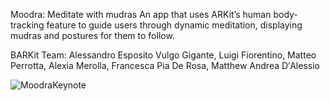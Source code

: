 Moodra: Meditate with mudras
An app that uses ARKit’s human body-tracking feature
to guide users through dynamic meditation,
displaying mudras and postures for them to follow.

BARKit Team: 
Alessandro Esposito Vulgo Gigante,
Luigi Fiorentino,
Matteo Perrotta,
Alexia Merolla,
Francesca Pia De Rosa,
Matthew Andrea D'Alessio


![MoodraKeynote](https://github.com/alexvulgo/MoodraApp/assets/120048791/d0cfe46d-70b5-461a-b75c-6a7924af0a87)

